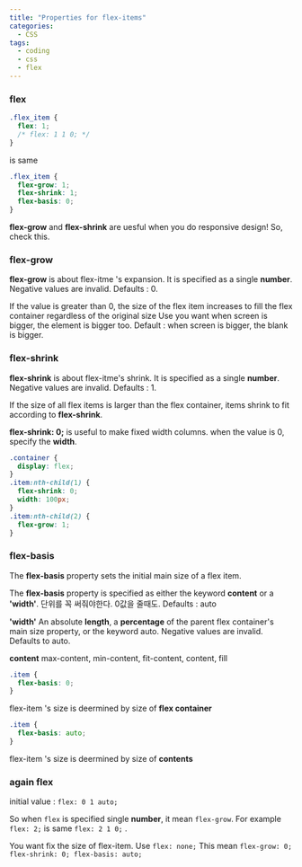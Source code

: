 ```yaml
---
title: "Properties for flex-items"
categories:
  - CSS
tags:
  - coding
  - css
  - flex
---
```


### flex

```css
.flex_item {
  flex: 1;
  /* flex: 1 1 0; */
}
```

is same

```css
.flex_item {
  flex-grow: 1;
  flex-shrink: 1;
  flex-basis: 0;
}
```

**flex-grow** and **flex-shrink** are uesful when you do responsive design!
So, check this.

### flex-grow

**flex-grow** is about flex-itme 's expansion.
It is specified as a single **number**.
Negative values are invalid.
Defaults : 0.

If the value is greater than 0, the size of the flex item increases to fill the flex container regardless of the original size
Use you want when screen is bigger, the element is bigger too.
Default : when screen is bigger, the blank is bigger.

### flex-shrink

**flex-shrink** is about flex-itme's shrink.
It is specified as a single **number**.
Negative values are invalid.
Defaults : 1.

If the size of all flex items is larger than the flex container, items shrink to fit according to **flex-shrink**.

**flex-shrink: 0;** is useful to make fixed width columns. when the value is 0, specify the **width**.

```css
.container {
  display: flex;
}
.item:nth-child(1) {
  flex-shrink: 0;
  width: 100px;
}
.item:nth-child(2) {
  flex-grow: 1;
}
```

### flex-basis

The **flex-basis** property sets the initial main size of a flex item.

The **flex-basis** property is specified as either the keyword **content** or a **'width'**.
단위를 꼭 써줘야한다. 0값을 줄때도.
Defaults : auto

**'width'**
An absolute **length**, a **percentage** of the parent flex container's main size property, or the keyword auto. Negative values are invalid. Defaults to auto.

**content**
max-content, min-content, fit-content, content, fill

```css
.item {
  flex-basis: 0;
}
```

flex-item 's size is deermined by size of **flex container**

```css
.item {
  flex-basis: auto;
}
```

flex-item 's size is deermined by size of **contents**

### again **flex**

initial value : `flex: 0 1 auto;`

So when `flex` is specified single **number**, it mean `flex-grow`.
For example `flex: 2;` is same `flex: 2 1 0;` .

You want fix the size of flex-item. Use `flex: none;`
This mean `flex-grow: 0; flex-shrink: 0; flex-basis: auto;`
